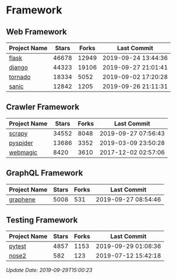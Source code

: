 # Framework

## Web Framework

| Project Name | Stars | Forks | Last Commit |
| ------------ | ----- | ----- | ----------- |
| [flask](https://github.com/pallets/flask) | 46678 | 12949 | 2019-09-24 13:44:36 |
| [django](https://github.com/django/django) | 44323 | 19106 | 2019-09-27 21:01:41 |
| [tornado](https://github.com/tornadoweb/tornado) | 18334 | 5052 | 2019-09-02 17:20:28 |
| [sanic](https://github.com/huge-success/sanic) | 12842 | 1205 | 2019-09-26 21:11:31 |

## Crawler Framework

| Project Name | Stars | Forks | Last Commit |
| ------------ | ----- | ----- | ----------- |
| [scrapy](https://github.com/scrapy/scrapy) | 34552 | 8048 | 2019-09-27 07:56:43 |
| [pyspider](https://github.com/binux/pyspider) | 13686 | 3352 | 2019-03-09 23:50:28 |
| [webmagic](https://github.com/code4craft/webmagic) | 8420 | 3610 | 2017-12-02 02:57:06 |

## GraphQL Framework

| Project Name | Stars | Forks | Last Commit |
| ------------ | ----- | ----- | ----------- |
| [graphene](https://github.com/graphql-python/graphene) | 5008 | 531 | 2019-09-27 08:54:46 |

## Testing Framework

| Project Name | Stars | Forks | Last Commit |
| ------------ | ----- | ----- | ----------- |
| [pytest](https://github.com/pytest-dev/pytest) | 4857 | 1153 | 2019-09-29 01:08:36 |
| [nose2](https://github.com/nose-devs/nose2) | 582 | 123 | 2019-07-12 15:42:18 |

*Update Date: 2019-09-29T15:00:23*